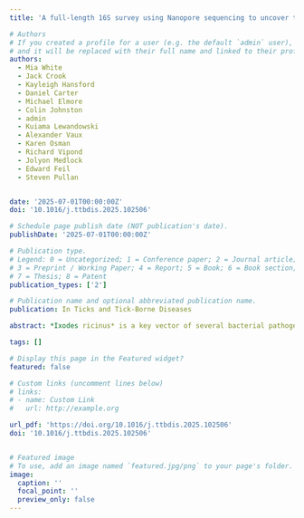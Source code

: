 ```yaml
---
title: 'A full-length 16S survey using Nanopore sequencing to uncover the bacterial microbiome in Ixodes ricinus ticks from a single UK woodland, collected across three springs (2019-2021)'

# Authors
# If you created a profile for a user (e.g. the default `admin` user), write the username (folder name) here
# and it will be replaced with their full name and linked to their profile.
authors:
  - Mia White
  - Jack Crook
  - Kayleigh Hansford
  - Daniel Carter
  - Michael Elmore
  - Colin Johnston
  - admin
  - Kuiama Lewandowski
  - Alexander Vaux
  - Karen Osman
  - Richard Vipond
  - Jolyon Medlock
  - Edward Feil
  - Steven Pullan


date: '2025-07-01T00:00:00Z'
doi: '10.1016/j.ttbdis.2025.102506'

# Schedule page publish date (NOT publication's date).
publishDate: '2025-07-01T00:00:00Z'

# Publication type.
# Legend: 0 = Uncategorized; 1 = Conference paper; 2 = Journal article;
# 3 = Preprint / Working Paper; 4 = Report; 5 = Book; 6 = Book section;
# 7 = Thesis; 8 = Patent
publication_types: ['2']

# Publication name and optional abbreviated publication name.
publication: In Ticks and Tick-Borne Diseases

abstract: *Ixodes ricinus* is a key vector of several bacterial pathogens, including Borrelia and Rickettsia species. To assess bacterial prevalence and diversity, we characterised the microbiome of ticks collected from a single UK woodland, comparing different woodland types, life stages (adult male, female, and nymph), and sampling years (spring 2019–2021). Unlike previous studies that target short regions of the *16S rRNA gene*, we used Nanopore sequencing to generate full-length 16S reads, allowing for higher taxonomic resolution. Our results showed significant microbiome differences across life stages, but not by woodland type or year. *Rickettsia* was the most abundant taxon, with prevalence varying by life stage and year. *Borrelia* was present in all life stages but absent in 2021 samples. *Anaplasma* abundance varied significantly by year and life stage, peaking in nymphs from Pine woodland. *Bartonella* was found across all woodland types, with the highest abundance in nymphs from Oak-dominated areas.

tags: []

# Display this page in the Featured widget?
featured: false

# Custom links (uncomment lines below)
# links:
# - name: Custom Link
#   url: http://example.org

url_pdf: 'https://doi.org/10.1016/j.ttbdis.2025.102506'
doi: '10.1016/j.ttbdis.2025.102506'


# Featured image
# To use, add an image named `featured.jpg/png` to your page's folder.
image:
  caption: ''
  focal_point: ''
  preview_only: false
---
```

